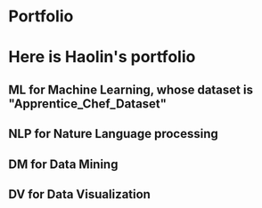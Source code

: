 # Portfolio
# Here is Haolin's portfolio

## ML for Machine Learning, whose dataset is "Apprentice_Chef_Dataset" 
## NLP for Nature Language processing 
## DM for Data Mining 
## DV for Data Visualization 
